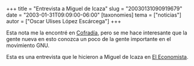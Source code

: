 +++
title = "Entrevista a Miguel de Icaza"
slug = "20030131090919679"
date = "2003-01-31T09:09:00-06:00"
[taxonomies]
tema = ["noticias"]
autor = ["Oscar Ulises López Escárcega"]
+++

Esta nota me la encontré en [Cofradía](http://www.cofradia.org), pero se
me hace interesante que la gente nueva en esto conozca un poco de la
gente importante en el movimiento GNU.

Esta es una entrevista que le hicieron a Miguel de Icaza en [El
Economista](http://www.eleconomista.com.mx/online4.nsf/c08dae3ee379ed28862568ea000e0b0c/937e62a33bc4c21806256cbe0002e9d4!OpenDocument).
